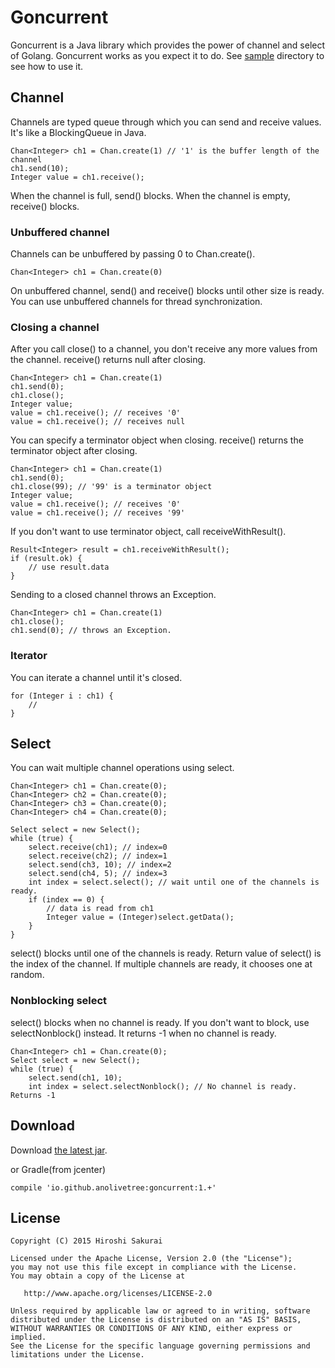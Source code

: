 Goncurrent
============

Goncurrent is a Java library which provides the power of channel and select of Golang. Goncurrent works as you expect it to do.
See [sample](https://github.com/anolivetree/goncurrent/tree/master/goncurrent-sample/src/main/java) directory to see how to use it.

Channel
------

Channels are typed queue through which you can send and receive values. It's like a BlockingQueue in Java.

    Chan<Integer> ch1 = Chan.create(1) // '1' is the buffer length of the channel
    ch1.send(10); 
    Integer value = ch1.receive();
    
When the channel is full, send() blocks. When the channel is empty, receive() blocks.

### Unbuffered channel

Channels can be unbuffered by passing 0 to Chan.create(). 

    Chan<Integer> ch1 = Chan.create(0)
    
On unbuffered channel, send() and receive() blocks until other size is ready. You can use unbuffered channels for thread synchronization.

### Closing a channel

After you call close() to a channel, you don't receive any more values from the channel. receive() returns null after closing.

    Chan<Integer> ch1 = Chan.create(1)
    ch1.send(0);
    ch1.close();
    Integer value;
    value = ch1.receive(); // receives '0'
    value = ch1.receive(); // receives null

You can specify a terminator object when closing. receive() returns the terminator object after closing.

    Chan<Integer> ch1 = Chan.create(1)
    ch1.send(0);
    ch1.close(99); // '99' is a terminator object
    Integer value;
    value = ch1.receive(); // receives '0'
    value = ch1.receive(); // receives '99'

If you don't want to use terminator object, call receiveWithResult(). 

    Result<Integer> result = ch1.receiveWithResult();
    if (result.ok) {
        // use result.data
    }

Sending to a closed channel throws an Exception.

    Chan<Integer> ch1 = Chan.create(1)
    ch1.close();
    ch1.send(0); // throws an Exception.

### Iterator

You can iterate a channel until it's closed.

    for (Integer i : ch1) {
        //
    }

Select
--------

You can wait multiple channel operations using select. 

    Chan<Integer> ch1 = Chan.create(0);
    Chan<Integer> ch2 = Chan.create(0);
    Chan<Integer> ch3 = Chan.create(0);
    Chan<Integer> ch4 = Chan.create(0);

    Select select = new Select();
    while (true) {
        select.receive(ch1); // index=0
        select.receive(ch2); // index=1
        select.send(ch3, 10); // index=2
        select.send(ch4, 5); // index=3
        int index = select.select(); // wait until one of the channels is ready. 
        if (index == 0) {
            // data is read from ch1
            Integer value = (Integer)select.getData();
        }
    }

select() blocks until one of the channels is ready. Return value of select() is the index of the channel. If multiple channels are ready, it chooses one at random.

### Nonblocking select

select() blocks when no channel is ready. If you don't want to block, use selectNonblock() instead. It returns -1 when no channel is ready.

    Chan<Integer> ch1 = Chan.create(0);
    Select select = new Select();
    while (true) {
        select.send(ch1, 10);
        int index = select.selectNonblock(); // No channel is ready. Returns -1
        
Download
--------

Download [the latest jar](https://bintray.com/artifact/download/anolivetree/maven/io/github/anolivetree/goncurrent/1.0/goncurrent-1.0.jar).

or Gradle(from jcenter)

    compile 'io.github.anolivetree:goncurrent:1.+'

License
-------

    Copyright (C) 2015 Hiroshi Sakurai

    Licensed under the Apache License, Version 2.0 (the "License");
    you may not use this file except in compliance with the License.
    You may obtain a copy of the License at

       http://www.apache.org/licenses/LICENSE-2.0

    Unless required by applicable law or agreed to in writing, software
    distributed under the License is distributed on an "AS IS" BASIS,
    WITHOUT WARRANTIES OR CONDITIONS OF ANY KIND, either express or implied.
    See the License for the specific language governing permissions and
    limitations under the License.

